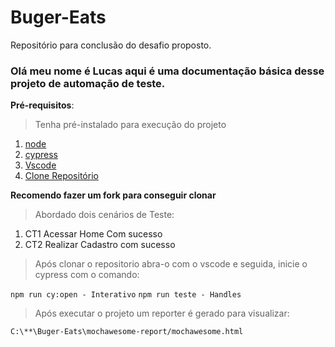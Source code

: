 # Buger-Eats
Repositório para conclusão do desafio proposto.

### Olá meu nome é Lucas aqui é uma documentação básica desse projeto de automação de teste.

**Pré-requisitos**:

>Tenha pré-instalado para execução do projeto

1. [node](https://nodejs.org/en/)
2. [cypress](https://www.cypress.io/)
3. [Vscode](https://code.visualstudio.com/)
4. [Clone Repositório](https://github.com/Lucas123zx/Buger-Eats.git)

**Recomendo fazer um fork para conseguir clonar**

>Abordado dois cenários de Teste:

1. CT1 Acessar Home Com sucesso
2. CT2 Realizar Cadastro com sucesso


> Após clonar o repositorio abra-o com o vscode e seguida, inicie o cypress com o comando:

`npm run cy:open - Interativo`
`npm run teste - Handles` 

> Após executar o projeto um reporter é gerado para visualizar:

`C:\**\Buger-Eats\mochawesome-report/mochawesome.html`

